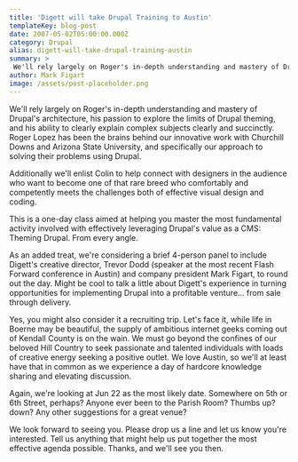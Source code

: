 ```yaml
---
title: 'Digett will take Drupal Training to Austin'
templateKey: blog-post
date: 2007-05-02T05:00:00.000Z
category: Drupal
alias: digett-will-take-drupal-training-austin
summary: > 
 We'll rely largely on Roger's in-depth understanding and mastery of Drupal's architecture, his passion to explore the limits of Drupal theming, and his ability to clearly explain complex subjects clearly and succinctly.
author: Mark Figart
image: /assets/post-placeholder.png
---
```


We'll rely largely on Roger's in-depth understanding and mastery of Drupal's architecture, his passion to explore the limits of Drupal theming, and his ability to clearly explain complex subjects clearly and succinctly. Roger Lopez has been the brains behind our innovative work with Churchill Downs and Arizona State University, and specifically our approach to solving their problems using Drupal.

Additionally we'll enlist Colin to help connect with designers in the audience who want to become one of that rare breed who comfortably and competently meets the challenges both of effective visual design and coding.

This is a one-day class aimed at helping you master the most fundamental activity involved with effectively leveraging Drupal's value as a CMS: Theming Drupal. From every angle.

As an added treat, we're considering a brief 4-person panel to include Digett's creative director, Trevor Dodd (speaker at the most recent Flash Forward conference in Austin) and company president Mark Figart, to round out the day. Might be cool to talk a little about Digett's experience in turning opportunities for implementing Drupal into a profitable venture... from sale through delivery.

Yes, you might also consider it a recruiting trip. Let's face it, while life in Boerne may be beautiful, the supply of ambitious internet geeks coming out of Kendall County is on the wain. We must go beyond the confines of our beloved Hill Country to seek passionate and talented individuals with loads of creative energy seeking a positive outlet. We love Austin, so we'll at least have that in common as we experience a day of hardcore knowledge sharing and elevating discussion.

Again, we're looking at Jun 22 as the most likely date. Somewhere on 5th or 6th Street, perhaps? Anyone ever been to the Parish Room? Thumbs up? down? Any other suggestions for a great venue?

We look forward to seeing you. Please drop us a line and let us know you're interested. Tell us anything that might help us put together the most effective agenda possible. Thanks, and we'll see you then.